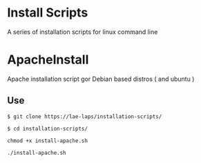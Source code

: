 # Install Scripts
A series of installation scripts for linux command line

# ApacheInstall
Apache installation script gor Debian based distros ( and ubuntu )
## Use

```$ git clone https://lae-laps/installation-scripts/ ```

```$ cd installation-scripts/```

```chmod +x install-apache.sh```

```./install-apache.sh```
